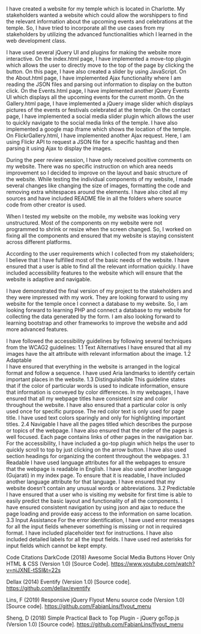 I have created a website for my temple which is located in Charlotte. My stakeholders wanted a website which could allow the worshippers to find the relevant information about the upcoming events and celebrations at the temple. So, I have tried to incorporate all the use cases from my stakeholders by utilizing the advanced functionalities which I learned in the web development class.

I have used several jQuery UI and plugins for making the website more interactive. On the index.html page, I have implemented a move-top plugin which allows the user to directly move to the top of the page by clicking the button. On this page, I have also created a slider by using JavaScript. On the About.html page, I have implemented Ajax functionality where I am reading the JSON files and parsing out information to display on the button click. On the Events.html page, I have implemented another jQuery Events UI which displays all the upcoming events for the current month. On the Gallery.html page, I have implemented a jQuery image slider which displays pictures of the events or festivals celebrated at the temple. On the contact page, I have implemented a social media slider plugin which allows the user to quickly navigate to the social media links of the temple. I have also implemented a google map iframe which shows the location of the temple. On FlickrGallery.html, I have implemented another Ajax request. Here, I am using Flickr API to request a JSON file for a specific hashtag and then parsing it using Ajax to display the images.

During the peer review session, I have only received positive comments on my website. There was no specific instruction on which area needs improvement so I decided to improve on the layout and basic structure of the website. While testing the individual components of my website, I made several changes like changing the size of images, formatting the code and removing extra whitespaces around the elements. I have also cited all my sources and have included README file in all the folders where source code from other creator is used. 

When I tested my website on the mobile, my website was looking very unstructured. Most of the components on my website were not programmed to shrink or resize when the screen changed. So, I worked on fixing all the components and ensured that my website is staying consistent across different platforms.  

According to the user requirements which I collected from my stakeholders; I believe that I have fulfilled most of the basic needs of the website. I have ensured that a user is able to find all the relevant information quickly. I have included accessibility features to the website which will ensure that the website is adaptive and navigable. 

I have demonstrated the final version of my project to the stakeholders and they were impressed with my work. They are looking forward to using my website for the temple once I connect a database to my website. So, I am looking forward to learning PHP and connect a database to my website for collecting the data generated by the form. I am also looking forward to learning bootstrap and other frameworks to improve the website and add more advanced features.

I have followed the accessibility guidelines by following several techniques from the WCAG2 guidelines:
1.1	Text Alternatives
I have ensured that all my images have the alt attribute with relevant information about the image. 
1.2	Adaptable  
I have ensured that everything in the website is arranged in the logical format and follow a sequence. I have used Aria landmarks to identify certain important places in the website.
1.3	Distinguishable 
This guideline states that if the color of particular words is used to indicate information, ensure that information is conveyed by color differences. In my webpages, I have ensured that all my webpage titles have consistent size and color throughout the website. I have also ensured that a particular color is only used once for specific purpose. The red color text is only used for page title. I have used text colors sparingly and only for highlighting important titles. 
2.4	Navigable
I have all the pages titled which describes the purpose or topics of the webpage. I have also ensured that the order of the pages is well focused. Each page contains links of other pages in the navigation bar. For the accessibility, I have included a go-top plugin which helps the user to quickly scroll to top by just clicking on the arrow button. I have also used section headings for organizing the content throughout the webpages. 
3.1	Readable
I have used language attributes for all the webpages to ensure that the webpage is readable in English. I have also used another language (Gujarati) in my index page. To ensure that it is readable, I have included another language attribute for that language. I have ensured that my website doesn’t contain any unusual words or abbreviations. 
3.2	 Predictable
I have ensured that a user who is visiting my website for first time is able to easily predict the basic layout and functionality of all the components. I have ensured consistent navigation by using json and ajax to reduce the page loading and provide easy access to the information on same location. 
3.3	Input Assistance 
For the error identification, I have used error messages for all the input fields whenever something is missing or not in required format. I have included placeholder text for instructions. I have also included detailed labels for all the input fields. I have used red asterisks for input fields which cannot be kept empty.  

Code Citations
DarkCode (2018) Awesome Social Media Buttons Hover Only HTML & CSS (Version 1.0) [Source 
Code]. https://www.youtube.com/watch?v=njJXNE-tSSI&t=22s

Dellax (2014) Eventify (Version 1.0) [Source code]. https://github.com/dellax/eventify

Lins, F (2019) Responsive jQuery Flyout Menu source code (Version 1.0) [Source code]. https://github.com/FabianLins/flyout_menu

Sheng, D (2018) Simple Practical Back to Top Plugin - jQuery goTop.js (Version 1.0) [Source code]. https://github.com/FabianLins/flyout_menu
